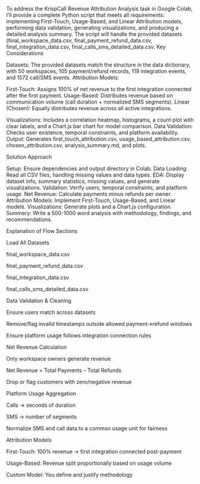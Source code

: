 To address the KrispCall Revenue Attribution Analysis task in Google Colab, I’ll provide a complete Python script that meets all requirements: implementing First-Touch, Usage-Based, and Linear Attribution models, performing data validation, generating visualizations, and producing a detailed analysis summary. The script will handle the provided datasets (final_workspace_data.csv, final_payment_refund_data.csv, final_integration_data.csv, final_calls_sms_detailed_data.csv.
Key Considerations

Datasets: The provided datasets match the structure in the data dictionary, with 50 workspaces, 105 payment/refund records, 119 integration events, and 1572 call/SMS events.
Attribution Models:

First-Touch: Assigns 100% of net revenue to the first integration connected after the first payment.
Usage-Based: Distributes revenue based on communication volume (call duration + normalized SMS segments).
Linear (Chosen): Equally distributes revenue across all active integrations.


Visualizations: Includes a correlation heatmap, histograms, a count plot with clear labels, and a Chart.js bar chart for model comparison.
Data Validation: Checks user existence, temporal constraints, and platform availability.
Output: Generates first_touch_attribution.csv, usage_based_attribution.csv, chosen_attribution.csv, analysis_summary.md, and plots.

Solution Approach

Setup: Ensure dependencies and output directory in Colab.
Data Loading: Read all CSV files, handling missing values and data types.
EDA: Display dataset info, summary statistics, missing values, and generate visualizations.
Validation: Verify users, temporal constraints, and platform usage.
Net Revenue: Calculate payments minus refunds per owner.
Attribution Models: Implement First-Touch, Usage-Based, and Linear models.
Visualizations: Generate plots and a Chart.js configuration.
Summary: Write a 500-1000 word analysis with methodology, findings, and recommendations.

Explanation of Flow Sections

Load All Datasets

final_workspace_data.csv

final_payment_refund_data.csv

final_integration_data.csv

final_calls_sms_detailed_data.csv

Data Validation & Cleaning

Ensure users match across datasets

Remove/flag invalid timestamps outside allowed payment→refund windows

Ensure platform usage follows integration connection rules

Net Revenue Calculation

Only workspace owners generate revenue

Net Revenue = Total Payments – Total Refunds

Drop or flag customers with zero/negative revenue

Platform Usage Aggregation

Calls → seconds of duration

SMS → number of segments

Normalize SMS and call data to a common usage unit for fairness

Attribution Models

First-Touch: 100% revenue → first integration connected post-payment

Usage-Based: Revenue split proportionally based on usage volume

Custom Model: You define and justify methodology








